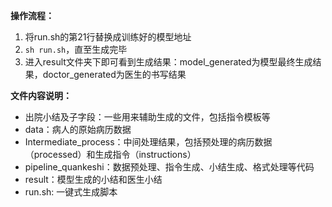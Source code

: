 **操作流程：**

1. 将run.sh的第21行替换成训练好的模型地址
2. `sh run.sh`，直至生成完毕
3. 进入result文件夹下即可看到生成结果：model_generated为模型最终生成结果，doctor_generated为医生的书写结果 



**文件内容说明：**

- 出院小结及子字段：一些用来辅助生成的文件，包括指令模板等
- data：病人的原始病历数据
- Intermediate_process：中间处理结果，包括预处理的病历数据（processed）和生成指令（instructions）
- pipeline_quankeshi：数据预处理、指令生成、小结生成、格式处理等代码
- result：模型生成的小结和医生小结
- run.sh: 一键式生成脚本
